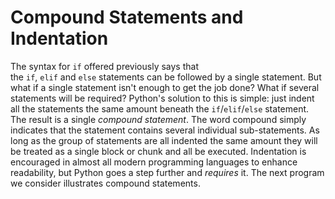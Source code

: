 # Compound Statements and Indentation

The syntax for `if` offered previously says that
the `if`, `elif` and `else` statements can be followed by a single
statement. But what if a single statement isn't enough to get the job
done? What if several statements will be required? Python's solution to
this is simple: just indent all the statements the same amount beneath
the `if`/`elif`/`else` statement. The result is a single *compound
statement*. The word compound simply indicates that the statement
contains several individual sub-statements. As long as the group of
statements are all indented the same amount they will be treated as a
single block or chunk and all be executed. Indentation is encouraged in
almost all modern programming languages to enhance readability, but
Python goes a step further and *requires* it. The next program we
consider illustrates compound statements.
